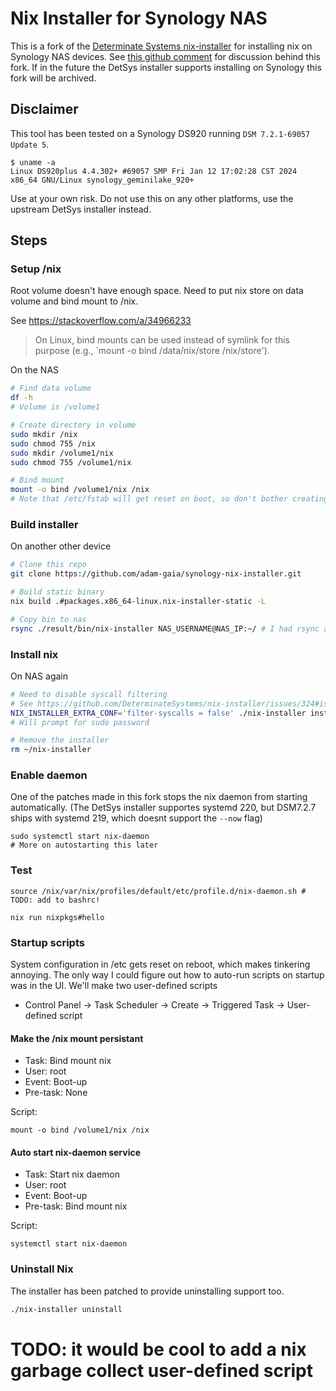 # Nix Installer for Synology NAS
This is a fork of the [Determinate Systems nix-installer](https://github.com/DeterminateSystems/nix-installer) for installing nix on Synology NAS devices.
See [this github comment](https://github.com/DeterminateSystems/nix-installer/issues/585#issuecomment-2294442375) for discussion behind this fork. If in the future the DetSys installer supports installing on Synology this fork will be archived.

## Disclaimer
This tool has been tested on a Synology DS920 running `DSM 7.2.1-69057 Update 5`.
```console
$ uname -a
Linux DS920plus 4.4.302+ #69057 SMP Fri Jan 12 17:02:28 CST 2024 x86_64 GNU/Linux synology_geminilake_920+
```

Use at your own risk. Do not use this on any other platforms, use the upstream DetSys installer instead.

## Steps 


### Setup /nix

Root volume doesn't have enough space. Need to put nix store on data volume and bind mount to /nix.

See https://stackoverflow.com/a/34966233
> On Linux, bind mounts can be used instead of symlink for this purpose (e.g., `mount -o bind /data/nix/store /nix/store').


On the NAS
```bash
# Find data volume
df -h
# Volume is /volume1

# Create directory in volume
sudo mkdir /nix
sudo chmod 755 /nix
sudo mkdir /volume1/nix
sudo chmod 755 /volume1/nix

# Bind mount
mount -o bind /volume1/nix /nix
# Note that /etc/fstab will get reset on boot, so don't bother creating an entry. More on this later 
```

### Build installer
On another other device
```bash
# Clone this repo
git clone https://github.com/adam-gaia/synology-nix-installer.git

# Build static binary
nix build .#packages.x86_64-linux.nix-installer-static -L

# Copy bin to nas
rsync ./result/bin/nix-installer NAS_USERNAME@NAS_IP:~/ # I had rsync already enabled on my nas and not scp
```

### Install nix
On NAS again
```bash
# Need to disable syscall filtering
# See https://github.com/DeterminateSystems/nix-installer/issues/324#issuecomment-1479536235
NIX_INSTALLER_EXTRA_CONF='filter-syscalls = false' ./nix-installer install
# Will prompt for sudo password

# Remove the installer
rm ~/nix-installer
```

### Enable daemon
One of the patches made in this fork stops the nix daemon from starting automatically. (The DetSys installer supportes systemd 220, but DSM7.2.7 ships with systemd 219, which doesnt support the `--now` flag)
```
sudo systemctl start nix-daemon	
# More on autostarting this later
```

### Test
```
source /nix/var/nix/profiles/default/etc/profile.d/nix-daemon.sh # TODO: add to bashrc!

nix run nixpkgs#hello
```

### Startup scripts
System configuration in /etc gets reset on reboot, which makes tinkering annoying.
 The only way I could figure out how to auto-run scripts on startup was in the UI.
We'll make two user-defined scripts

- Control Panel -> Task Scheduler -> Create -> Triggered Task -> User-defined script


#### Make the /nix mount persistant
- Task: Bind mount nix
- User: root
- Event: Boot-up
- Pre-task: None

Script:
```
mount -o bind /volume1/nix /nix	
```

#### Auto start nix-daemon service
- Task: Start nix daemon
- User: root
- Event: Boot-up
- Pre-task: Bind mount nix

Script:
```
systemctl start nix-daemon	
```

### Uninstall Nix
The installer has been patched to provide uninstalling support too.
```bash
./nix-installer uninstall
```


# TODO: it would be cool to add a nix garbage collect user-defined script

